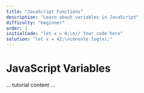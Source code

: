 ```yaml
---
title: "JavaScript Functions"
description: "Learn about variables in JavaScript"
difficulty: "beginner"
order: 1
initialCode: "let x = 0;\n// Your code here"
solution: "let x = 42;\nconsole.log(x);"
---
```


# JavaScript Variables
... tutorial content ...
